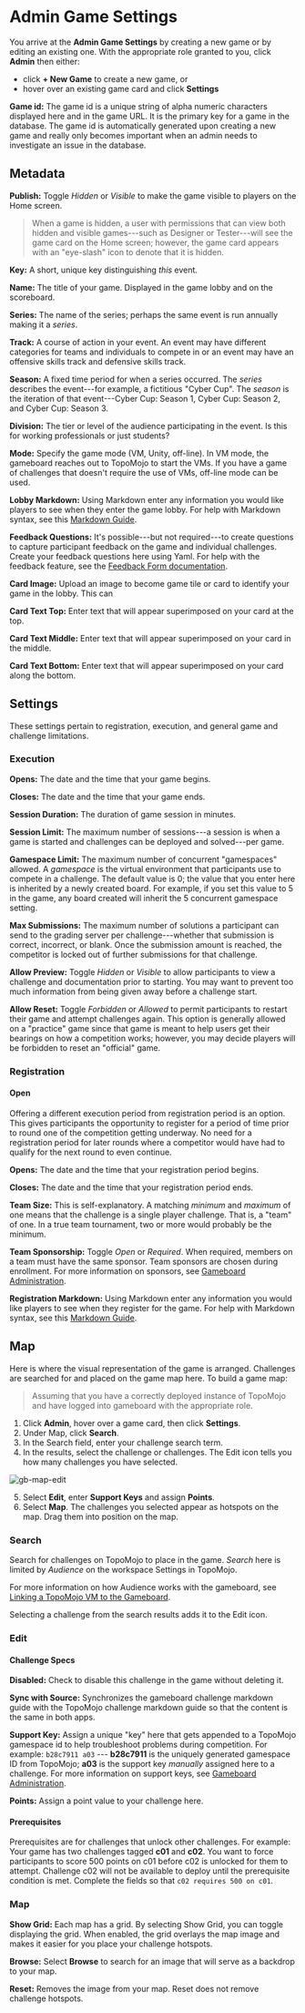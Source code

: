# Admin Game Settings

You arrive at the **Admin Game Settings** by creating a new game or by editing an existing one. With the appropriate role granted to you, click **Admin** then either:

- click **+ New Game** to create a new game, or
- hover over an existing game card and click **Settings**

**Game id:** The game id is a unique string of alpha numeric characters displayed here and in the game URL. It is the primary key for a game in the database. The game id is automatically generated upon creating a new game and really only becomes important when an admin needs to investigate an issue in the database. 

## Metadata

**Publish:** Toggle *Hidden* or *Visible* to make the game visible to players on the Home screen.

> When a game is hidden, a user with permissions that can view both hidden and visible games---such as Designer or Tester---will see the game card on the Home screen; however, the game card appears with an "eye-slash" icon to denote that it is hidden. 

**Key:** A short, unique key distinguishing *this* event.

**Name:** The title of your game. Displayed in the game lobby and on the scoreboard.

**Series:** The name of the series; perhaps the same event is run annually making it a _series_.

**Track:** A course of action in your event. An event may have different categories for teams and individuals to compete in or an event may have an offensive skills track and defensive skills track.

**Season:**  A fixed time period for when a series occurred. The *series* describes the event---for example, a fictitious "Cyber Cup". The *season* is the iteration of that event---Cyber Cup: Season 1, Cyber Cup: Season 2, and Cyber Cup: Season 3.

**Division:** The tier or level of the audience participating in the event. Is this for working professionals or just students?

**Mode:** Specify the game mode (VM, Unity, off-line). In VM mode, the gameboard reaches out to TopoMojo to start the VMs. If you have a game of challenges that doesn't require the use of VMs, off-line mode can be used. 

**Lobby Markdown:** Using Markdown enter any information you would like players to see when they enter the game lobby. For help with Markdown syntax, see this [Markdown Guide](https://www.markdownguide.org/).

**Feedback Questions:** It's possible---but not required---to create questions to capture participant feedback on the game and individual challenges. Create your feedback questions here using Yaml. For help with the feedback feature, see the [Feedback Form documentation](gb-feedback-form.md).

**Card Image:** Upload an image to become game tile or card to identify your game in the lobby. This can 

**Card Text Top:** Enter text that will appear superimposed on your card at the top.

**Card Text Middle:** Enter text that will appear superimposed on your card in the middle.

**Card Text Bottom:** Enter text that will appear superimposed on your card along the bottom.

## Settings

These settings pertain to registration, execution, and general game and challenge limitations.

### Execution

**Opens:** The date and the time that your game begins.

**Closes:** The date and the time that your game ends.

**Session Duration:** The duration of game session in minutes.

**Session Limit:** The maximum number of sessions---a session is when a game is started and challenges can be deployed and solved---per game.

**Gamespace Limit:** The maximum number of concurrent "gamespaces" allowed. A *gamespace* is the virtual environment that participants use to compete in a challenge. The default value is 0; the value that you enter here is inherited by a newly created board. For example, if you set this value to 5 in the game, any board created will inherit the 5 concurrent gamespace setting. 

**Max Submissions:** The maximum number of solutions a participant can send to the grading server per challenge---whether that submission is correct, incorrect, or blank. Once the submission amount is reached, the competitor is locked out of further submissions for that challenge.

**Allow Preview:** Toggle *Hidden* or *Visible* to allow participants to view a challenge and documentation prior to starting. You may want to prevent too much information from being given away before a challenge start.

**Allow Reset:** Toggle *Forbidden* or *Allowed* to permit participants to restart their game and attempt challenges again. This option is generally allowed on a "practice" game since that game is meant to help users get their bearings on how a competition works; however, you may decide players will be forbidden to reset an "official" game.

### Registration

#### Open

Offering a different execution period from registration period is an option. This gives participants the opportunity to register for a period of time prior to round one of the competition getting underway. No need for a registration period for later rounds where a competitor would have had to qualify for the next round to even continue.

**Opens:** The date and the time that your registration period begins.

**Closes:** The date and the time that your registration period ends.

**Team Size:** This is self-explanatory. A matching *minimum* and *maximum* of one means that the challenge is a single player challenge. That is, a "team" of one. In a true team tournament, two or more would probably be the minimum. 

**Team Sponsorship:** Toggle *Open* or *Required*.  When required, members on a team must have the same sponsor. Team sponsors are chosen during enrollment. For more information on sponsors, see [Gameboard Administration](gb-admin.md).

**Registration Markdown:** Using Markdown enter any information you would like players to see when they register for the game. For help with Markdown syntax, see this [Markdown Guide](https://www.markdownguide.org/).

## Map

Here is where the visual representation of the game is arranged.  Challenges are searched for and placed on the game map here. To build a game map:

> Assuming that you have a correctly deployed instance of TopoMojo and have logged into gameboard with the appropriate role.

1. Click **Admin**, hover over a game card, then click **Settings**.
2. Under Map, click **Search**. 
3. In the Search field, enter your challenge search term. 
4. In the results, select the challenge or challenges. The Edit icon tells you how many challenges you have selected.
   
![gb-map-edit](img/gb-map-edit.png)

5. Select **Edit**, enter **Support Keys** and assign **Points**. 
6. Select **Map**.  The challenges you selected appear as hotspots on the map. Drag them into position on the map.

### Search

Search for challenges on TopoMojo to place in the game. *Search* here is limited by *Audience* on the workspace Settings in TopoMojo. 

For more information on how Audience works with the gameboard, see [Linking a TopoMojo VM to the Gameboard](gb-tm-linking-topo-vm-to-gameboard.md). 

Selecting a challenge from the search results adds it to the Edit icon.

### Edit

#### Challenge Specs

**Disabled:** Check to disable this challenge in the game without deleting it.

**Sync with Source:** Synchronizes the gameboard challenge markdown guide with the TopoMojo challenge markdown guide so that the content is the same in both apps.

**Support Key:** Assign a unique "key" here that gets appended to a TopoMojo gamespace id to help troubleshoot problems during competition. For example: `b28c7911 a03` --- **b28c7911** is the uniquely generated gamespace ID from TopoMojo; **a03** is the support key *manually* assigned here to a challenge. For more information on support keys, see [Gameboard Administration](gb-admin.md).

**Points:** Assign a point value to your challenge here.

#### Prerequisites

Prerequisites are for challenges that unlock other challenges. For example: Your game has two challenges tagged **c01** and **c02**. You want to force participants to score 500 points on c01 before c02 is unlocked for them to attempt. Challenge c02 will not be available to deploy until the prerequisite condition is met. Complete the fields so that `c02 requires 500 on c01`.

### Map

**Show Grid:** Each map has a grid. By selecting Show Grid, you can toggle displaying the grid. When enabled, the grid overlays the map image and makes it easier for you place your challenge hotspots. 

**Browse:** Select **Browse** to search for an image that will serve as a backdrop to your map.

**Reset:** Removes the image from your map. Reset does not remove challenge hotspots.
